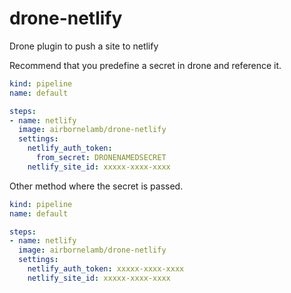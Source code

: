 # drone-netlify
Drone plugin to push a site to netlify

Recommend that you predefine a secret in drone and reference it.
```yaml
kind: pipeline
name: default

steps:
- name: netlify
  image: airbornelamb/drone-netlify
  settings:
    netlify_auth_token:
      from_secret: DRONENAMEDSECRET
    netlify_site_id: xxxxx-xxxx-xxxx

```

Other method where the secret is passed.
```yaml
kind: pipeline
name: default

steps:
- name: netlify
  image: airbornelamb/drone-netlify
  settings:
    netlify_auth_token: xxxxx-xxxx-xxxx
    netlify_site_id: xxxxx-xxxx-xxxx
```
